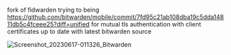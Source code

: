 fork of fidwarden trying to being https://github.com/bitwarden/mobile/commit/7fd95c21ab108dba19c5dda14811db5c4fceee25?diff=unified for mutual tls authentication with client certificates up to date with latest bitwarden source

![Screenshot_20230617-011326_Bitwarden](https://github.com/ippocratis/bitwarden-mobile-mtls/assets/52239579/abd4d141-8023-424f-a9c8-6b6a3cfb52f7)
